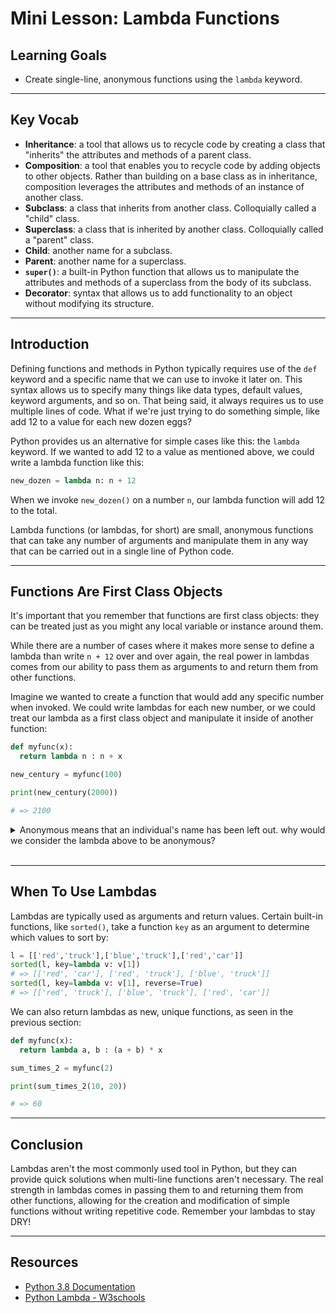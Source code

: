 # Mini Lesson: Lambda Functions

## Learning Goals

- Create single-line, anonymous functions using the `lambda` keyword.

***

## Key Vocab

- **Inheritance**: a tool that allows us to recycle code by creating a class
that "inherits" the attributes and methods of a parent class.
- **Composition**: a tool that enables you to recycle code by adding objects to
other objects. Rather than building on a base class as in inheritance,
composition leverages the attributes and methods of an instance of another class.
- **Subclass**: a class that inherits from another class. Colloquially called
a "child" class.
- **Superclass**: a class that is inherited by another class. Colloquially
called a "parent" class.
- **Child**: another name for a subclass.
- **Parent**: another name for a superclass.
- **`super()`**: a built-in Python function that allows us to manipulate the
attributes and methods of a superclass from the body of its subclass.
- **Decorator**: syntax that allows us to add functionality to an object
without modifying its structure.

***

## Introduction

Defining functions and methods in Python typically requires use of the `def`
keyword and a specific name that we can use to invoke it later on. This syntax
allows us to specify many things like data types, default values, keyword
arguments, and so on. That being said, it always requires us to use multiple
lines of code. What if we're just trying to do something simple, like add 12 to
a value for each new dozen eggs?

Python provides us an alternative for simple cases like this: the `lambda`
keyword. If we wanted to add 12 to a value as mentioned above, we could write
a lambda function like this:

```py
new_dozen = lambda n: n + 12

```

When we invoke `new_dozen()` on a number `n`, our lambda function will add 12
to the total.

Lambda functions (or lambdas, for short) are small, anonymous functions that can
take any number of arguments and manipulate them in any way that can be carried
out in a single line of Python code.

***

## Functions Are First Class Objects

It's important that you remember that functions are first class objects: they
can be treated just as you might any local variable or instance around them.

While there are a number of cases where it makes more sense to define a lambda
than write `n + 12` over and over again, the real power in lambdas comes from
our ability to pass them as arguments to and return them from other functions.

Imagine we wanted to create a function that would add any specific number when
invoked. We could write lambdas for each new number, or we could treat our
lambda as a first class object and manipulate it inside of another function:

```py
def myfunc(x):
  return lambda n : n + x

new_century = myfunc(100)

print(new_century(2000))

# => 2100
```

<details><summary>Anonymous means that an individual's name has been left out.
why would we consider the lambda above to be anonymous?</summary>
<p>

<p>It is returned without assigning a name.</p>

<p>A common mistake is to think that the lambda's name is its argument's name,
   like <code>n</code> above. An easy way to get out of this habit is to create
   lambdas that accept multiple arguments.</p>

<p>Another common mistake is to think that lambdas saved to variables are not
   truly anonymous. The variable is named; the lambda it saves is not.</p>

</p>
</details>
<br/>

***

## When To Use Lambdas

Lambdas are typically used as arguments and return values. Certain built-in
functions, like `sorted()`, take a function `key` as an argument to determine
which values to sort by:

```py
l = [['red','truck'],['blue','truck'],['red','car']]
sorted(l, key=lambda v: v[1])
# => [['red', 'car'], ['red', 'truck'], ['blue', 'truck']]
sorted(l, key=lambda v: v[1], reverse=True)
# => [['red', 'truck'], ['blue', 'truck'], ['red', 'car']]

```

We can also return lambdas as new, unique functions, as seen in the previous
section:

```py
def myfunc(x):
  return lambda a, b : (a + b) * x

sum_times_2 = myfunc(2)

print(sum_times_2(10, 20))

# => 60

```

***

## Conclusion

Lambdas aren't the most commonly used tool in Python, but they can provide
quick solutions when multi-line functions aren't necessary. The real strength
in lambdas comes in passing them to and returning them from other functions,
allowing for the creation and modification of simple functions without writing
repetitive code. Remember your lambdas to stay DRY!

***

## Resources

- [Python 3.8 Documentation](https://docs.python.org/3.8/)
- [Python Lambda - W3schools](https://www.w3schools.com/python/python_lambda.asp)
